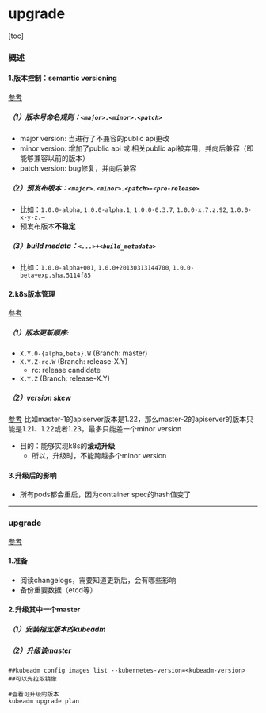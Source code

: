 # upgrade

[toc]

### 概述

#### 1.版本控制：semantic versioning

[参考](https://semver.org/)

##### （1）版本号命名规则：`<major>.<minor>.<patch>`
* major version: 当进行了不兼容的public api更改
* minor version: 增加了public api 或 相关public api被弃用，并向后兼容（即能够兼容以前的版本）
* patch version: bug修复，并向后兼容

##### （2）预发布版本：`<major>.<minor>.<patch>-<pre-release>`
* 比如：`1.0.0-alpha`, `1.0.0-alpha.1`, `1.0.0-0.3.7`, `1.0.0-x.7.z.92`, `1.0.0-x-y-z.–`
* 预发布版本**不稳定**

##### （3）build medata：`<...>+<build_metadata>`
* 比如：`1.0.0-alpha+001`, `1.0.0+20130313144700`, `1.0.0-beta+exp.sha.5114f85`

#### 2.k8s版本管理

[参考](https://github.com/kubernetes/sig-release/blob/master/release-engineering/versioning.md)

##### （1）版本更新顺序:
  * `X.Y.0-{alpha,beta}.W` (Branch: master)
  * `X.Y.Z-rc.W` (Branch: release-X.Y)
    * rc: release candidate
  * `X.Y.Z` (Branch: release-X.Y)

##### （2）version skew
[参考](https://kubernetes.io/releases/version-skew-policy/)
比如master-1的apiserver版本是1.22，那么master-2的apiserver的版本只能是1.21、1.22或者1.23，最多只能差一个minor version
* 目的：能够实现k8s的**滚动升级**
  * 所以，升级时，不能跨越多个minor version


#### 3.升级后的影响
* 所有pods都会重启，因为container spec的hash值变了

***

### upgrade

[参考](https://kubernetes.io/docs/tasks/administer-cluster/kubeadm/kubeadm-upgrade/)

#### 1.准备
* 阅读changelogs，需要知道更新后，会有哪些影响
* 备份重要数据（etcd等）


#### 2.升级其中一个master

##### （1）安装指定版本的kubeadm

##### （2）升级该master
```shell
##kubeadm config images list --kubernetes-version=<kubeadm-version>
##可以先拉取镜像

#查看可升级的版本
kubeadm upgrade plan
```
